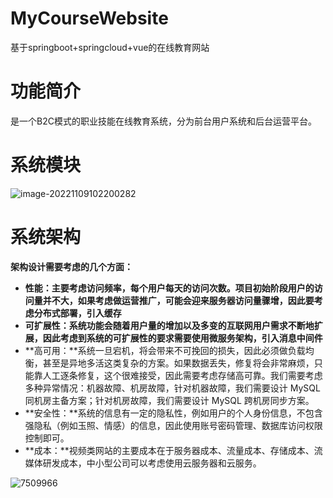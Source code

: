 # MyCourseWebsite
基于springboot+springcloud+vue的在线教育网站
# 功能简介
是一个B2C模式的职业技能在线教育系统，分为前台用户系统和后台运营平台。
# 系统模块
![image-20221109102200282](https://user-images.githubusercontent.com/81142895/200729549-8abfb907-8c9f-41e1-a395-b8ef74e68a74.png)
# 系统架构
**架构设计需要考虑的几个方面：**

- **性能：**主要考虑访问频率，每个用户每天的访问次数。项目初始阶段用户的访问量并不大，如果考虑做运营推广，可能会迎来服务器访问量骤增，因此要考虑**分布式部署，引入缓存**
- **可扩展性：**系统功能会随着用户量的增加以及多变的互联网用户需求不断地扩展，因此考虑到系统的可扩展性的要求需要**使用微服务架构，引入消息中间件**
- **高可用：**系统一旦宕机，将会带来不可挽回的损失，因此必须做负载均衡，甚至是异地多活这类复杂的方案。如果数据丢失，修复将会非常麻烦，只能靠人工逐条修复，这个很难接受，因此需要考虑存储高可靠。我们需要考虑多种异常情况：机器故障、机房故障，针对机器故障，我们需要设计 MySQL 同机房主备方案；针对机房故障，我们需要设计 MySQL 跨机房同步方案。
- **安全性：**系统的信息有一定的隐私性，例如用户的个人身份信息，不包含强隐私（例如玉照、情感）的信息，因此使用账号密码管理、数据库访问权限控制即可。
- **成本：**视频类网站的主要成本在于服务器成本、流量成本、存储成本、流媒体研发成本，中小型公司可以考虑使用云服务器和云服务。

![7509966](https://user-images.githubusercontent.com/81142895/200729631-c73f1a33-ec71-4f56-abc5-10381434e074.png)
